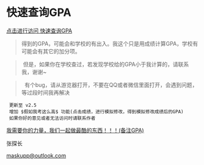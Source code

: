 # 快速查询GPA
[点击进行访问 快速查询GPA](http://gpa.ngrok.club:8080/getGPA/gpa/login)
>  得到的GPA，可能会和学校的有出入。我这个只是用成绩计算GPA，学校有可能会有其它的加分项。

>  但是，如果你在学校查过，若发现学校给的GPA小于我计算的，请联系我，谢谢~

>  有个bug，请从游览器打开，不要在QQ或者微信里面打开，会遇到问题，等过段时间我再解决
 
>  
```
 更新至 v2.5
 增加 $假如我考这么高$ 功能(点击成绩，进行模拟修改，得到模拟修改成绩后的GPA)
 如果你好的意见或者无法访问时请联系作者
 ```
[我需要你的力量，我们一起做最酷的东西！！！(备注GPA)](https://github.com/whoma/GPA-FOR-TCU/blob/master/find%20me.jpg) 


 张探长 

 
 maskupp@outlook.com
 
 

